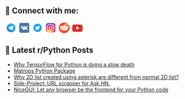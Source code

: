 ## 🔎 Connect with me:
[<img src="https://github.com/bullbesh/bullbesh/blob/main/images/Telegram.png" width="32" height="32" />](https://t.me/bullbesh)
[<img src="https://github.com/bullbesh/bullbesh/blob/main/images/VK.png" width="32" height="32" />](https://vk.com/bullbesh)
[<img src="https://github.com/bullbesh/bullbesh/blob/main/images/Twitter.png" width="32" height="32" />](https://twitter.com/bullbesh1)
[<img src="https://github.com/bullbesh/bullbesh/blob/main/images/Instagram.png" width="32" height="32" />](https://www.instagram.com/bullbesh)
[<img src="https://github.com/bullbesh/bullbesh/blob/main/images/Reddit.png" width="32" height="32" />](https://www.reddit.com/user/bullbesh)
[<img src="https://github.com/bullbesh/bullbesh/blob/main/images/YouTube.png" width="32" height="32" />](https://www.youtube.com/channel/UCtfjRs6uzgq5mfm8S06WTcg)

## 📕 Latest r/Python Posts
<!-- BLOG-POST-LIST:START -->
- [Why TensorFlow for Python is dying a slow death](https://www.reddit.com/r/Python/comments/10d9cmo/why_tensorflow_for_python_is_dying_a_slow_death/)
- [Matrops Python Package](https://www.reddit.com/r/Python/comments/10d9af0/matrops_python_package/)
- [Why 2D list created using asterisk are different from normal 2D list?](https://www.reddit.com/r/Python/comments/10d8uqo/why_2d_list_created_using_asterisk_are_different/)
- [Side-Project: URL scrapper for Ask HN.](https://www.reddit.com/r/Python/comments/10d895x/sideproject_url_scrapper_for_ask_hn/)
- [NiceGUI: Let any browser be the frontend for your Python code](https://www.reddit.com/r/Python/comments/10d6ugv/nicegui_let_any_browser_be_the_frontend_for_your/)
<!-- BLOG-POST-LIST:END -->
